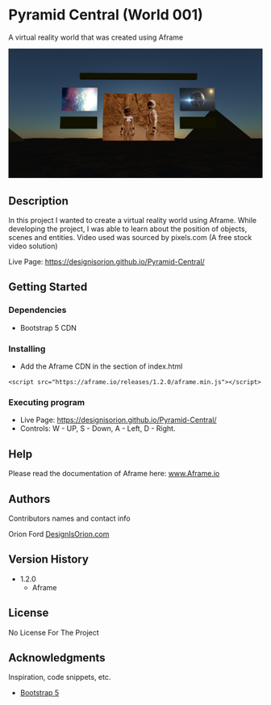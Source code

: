# Pyramid Central (World 001)

A virtual reality world that was created using Aframe

<img src="https://github.com/DesignisOrion/Pyramid-Central/blob/main/img/Screenshot%20(1).png">

## Description

In this project I wanted to create a virtual reality world using Aframe. While developing the project, I was able to learn about the position of objects, scenes and entities. Video used was sourced by pixels.com (A free stock video solution)

Live Page: https://designisorion.github.io/Pyramid-Central/

## Getting Started

### Dependencies

* Bootstrap 5 CDN

### Installing

* Add the Aframe CDN in the <head> </head> section of index.html
```
<script src="https://aframe.io/releases/1.2.0/aframe.min.js"></script>

```
### Executing program

* Live Page: https://designisorion.github.io/Pyramid-Central/
* Controls: W - UP, S - Down, A - Left, D - Right.

## Help

Please read the documentation of Aframe here: www.Aframe.io


## Authors

Contributors names and contact info

Orion Ford 
[DesignIsOrion.com](https://www.DesignIsOrion.com)

## Version History

* 1.2.0
    * Aframe 
    

## License

No License For The Project

## Acknowledgments

Inspiration, code snippets, etc.
* [Bootstrap 5 ](https://getbootstrap.com)


